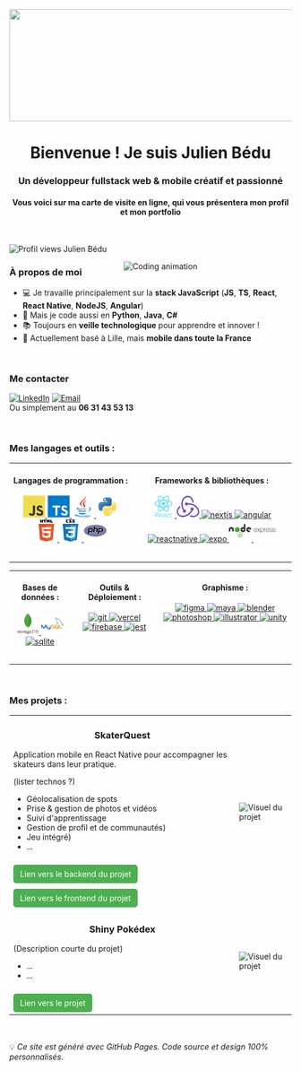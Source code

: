 <img align="center" width="1000" height="200" src="https://i.pinimg.com/originals/b1/86/9e/b1869e87464e08dbc36c32e988508f00.gif"/>

<h1 align="center">Bienvenue ! Je suis Julien Bédu</h1>
<h3 align="center">Un développeur fullstack web & mobile créatif et passionné</h3>
<h4 align="center">Vous voici sur ma carte de visite en ligne, qui vous présentera mon profil et mon portfolio</h4>

<br>

<p align="left"> <img src="https://komarev.com/ghpvc/?username=julienbedu&label=Profile%20views&color=0e75b6&style=flat" alt="Profil views Julien Bédu" /> </p>

<img align="right" alt="Coding animation" width="300" src="https://i.gifer.com/39Cg.gif"/>

<h3>À propos de moi</h3>

- 💻 Je travaille principalement sur la **stack JavaScript** (**JS**, **TS**, **React**, **React Native**, **NodeJS**, **Angular**)
- 🌱 Mais je code aussi en **Python**, **Java**, **C#**
- 📚 Toujours en **veille technologique** pour apprendre et innover !
- 📍 Actuellement basé à Lille, mais **mobile dans toute la France**

<br>

<h3>Me contacter</h3>

[![LinkedIn](https://img.shields.io/badge/LinkedIn-0077B5?style=for-the-badge&logo=linkedin&logoColor=white)](https://linkedin.com/in/julienbedu)  [![Email](https://img.shields.io/badge/Email-D14836?style=for-the-badge&logo=gmail&logoColor=white)](mailto:j.beduwasselin@gmail.com)
<br>Ou simplement au **06 31 43 53 13**

<br>

<h3 align="left">Mes langages et outils :</h3>

<div align="left">
<table>
  <tr>
    <td valign="top">
      <h4 align="center">Langages de programmation :</h4>
      <p align="center">
        <a href="https://developer.mozilla.org/en-US/docs/Web/JavaScript" target="_blank" rel="noreferrer"> <img src="https://raw.githubusercontent.com/devicons/devicon/master/icons/javascript/javascript-original.svg" alt="javascript" width="40" height="40"/> </a>
        <a href="https://www.typescriptlang.org/" target="_blank" rel="noreferrer"> <img src="https://raw.githubusercontent.com/devicons/devicon/master/icons/typescript/typescript-original.svg" alt="typescript" width="40" height="40"/> </a>
        <a href="https://www.java.com" target="_blank" rel="noreferrer"> <img src="https://raw.githubusercontent.com/devicons/devicon/master/icons/java/java-original.svg" alt="java" width="40" height="40"/> </a>
        <a href="https://www.python.org" target="_blank" rel="noreferrer"> <img src="https://raw.githubusercontent.com/devicons/devicon/master/icons/python/python-original.svg" alt="python" width="40" height="40"/> </a>
        <a href="https://www.w3.org/html/" target="_blank" rel="noreferrer"> <img src="https://raw.githubusercontent.com/devicons/devicon/master/icons/html5/html5-original-wordmark.svg" alt="html5" width="40" height="40"/> </a>
        <a href="https://www.w3schools.com/css/" target="_blank" rel="noreferrer"> <img src="https://raw.githubusercontent.com/devicons/devicon/master/icons/css3/css3-original-wordmark.svg" alt="css3" width="40" height="40"/> </a>
        <a href="https://www.php.net" target="_blank" rel="noreferrer"> <img src="https://raw.githubusercontent.com/devicons/devicon/master/icons/php/php-original.svg" alt="php" width="40" height="40"/> </a>
      </p>
      <div style="height:15px;"></div> <!-- Ligne vide pour aérer -->
    </td>
    <td valign="top">
      <h4 align="center">Frameworks & bibliothèques :</h4>
      <p align="center">
        <a href="https://reactjs.org/" target="_blank" rel="noreferrer"> <img src="https://raw.githubusercontent.com/devicons/devicon/master/icons/react/react-original-wordmark.svg" alt="react" width="40" height="40"/> </a>
        <a href="https://redux.js.org" target="_blank" rel="noreferrer"> <img src="https://raw.githubusercontent.com/devicons/devicon/master/icons/redux/redux-original.svg" alt="redux" width="40" height="40"/> </a>
        <a href="https://nextjs.org/" target="_blank" rel="noreferrer"> <img src="https://cdn.worldvectorlogo.com/logos/nextjs-2.svg" alt="nextjs" width="40" height="40"/> </a>
        <a href="https://angular.io" target="_blank" rel="noreferrer"> <img src="https://angular.io/assets/images/logos/angular/angular.svg" alt="angular" width="40" height="40"/> </a>
        <a href="https://reactnative.dev/" target="_blank" rel="noreferrer"> <img src="https://reactnative.dev/img/header_logo.svg" alt="reactnative" width="40" height="40"/> </a>
        <a href="https://expo.dev/" target="_blank" rel="noreferrer"> <img src="https://images.icon-icons.com/2389/PNG/512/expo_logo_icon_145293.png" alt="expo" width="40" height="40"/> </a>
        <a href="https://nodejs.org" target="_blank" rel="noreferrer"> <img src="https://raw.githubusercontent.com/devicons/devicon/master/icons/nodejs/nodejs-original-wordmark.svg" alt="nodejs" width="40" height="40"/> </a>
        <a href="https://expressjs.com" target="_blank" rel="noreferrer"> <img src="https://raw.githubusercontent.com/devicons/devicon/master/icons/express/express-original-wordmark.svg" alt="express" width="40" height="40"/> </a>
      </p>
      <div style="height:15px;"></div> <!-- Ligne vide pour aérer -->
    </td>
  </tr>
</table>
</div>

<div align="left">
<table>
  <tr>
    <td valign="top">
      <h4 align="center">Bases de données :</h4>
      <p align="center">
        <a href="https://www.mongodb.com/" target="_blank" rel="noreferrer"> <img src="https://raw.githubusercontent.com/devicons/devicon/master/icons/mongodb/mongodb-original-wordmark.svg" alt="mongodb" width="40" height="40"/> </a>
        <a href="https://www.mysql.com/" target="_blank" rel="noreferrer"> <img src="https://raw.githubusercontent.com/devicons/devicon/master/icons/mysql/mysql-original-wordmark.svg" alt="mysql" width="40" height="40"/> </a>
        <a href="https://www.sqlite.org/" target="_blank" rel="noreferrer"> <img src="https://www.vectorlogo.zone/logos/sqlite/sqlite-icon.svg" alt="sqlite" width="40" height="40"/> </a>
      </p>
      <div style="height:15px;"></div> <!-- Ligne vide pour aérer -->
    </td>
    <td valign="top">
      <h4 align="center">Outils & Déploiement :</h4>
      <p align="center">
        <a href="https://git-scm.com/" target="_blank" rel="noreferrer"> <img src="https://www.vectorlogo.zone/logos/git-scm/git-scm-icon.svg" alt="git" width="40" height="40"/> </a>
        <a href="https://vercel.com/" target="_blank" rel="noreferrer"> <img src="https://www.svgrepo.com/show/327408/logo-vercel.svg" alt="vercel" width="40" height="40"/> </a>
        <a href="https://firebase.google.com/" target="_blank" rel="noreferrer"> <img src="https://www.vectorlogo.zone/logos/firebase/firebase-icon.svg" alt="firebase" width="40" height="40"/> </a>
        <a href="https://jestjs.io" target="_blank" rel="noreferrer"> <img src="https://www.vectorlogo.zone/logos/jestjsio/jestjsio-icon.svg" alt="jest" width="40" height="40"/> </a>
      </p>
      <div style="height:15px;"></div> <!-- Ligne vide pour aérer -->
    </td>
    <td valign="top">
      <h4 align="center">Graphisme :</h4>
      <p align="center">
        <a href="https://www.figma.com/" target="_blank" rel="noreferrer"> <img src="https://www.vectorlogo.zone/logos/figma/figma-icon.svg" alt="figma" width="40" height="40"/> </a>
        <a href="https://www.autodesk.com/fr/products/maya/overview" target="_blank" rel="noreferrer"> <img src="https://images.squarespace-cdn.com/content/v1/61deae4cf38bad1083bfed91/7b83fc7a-86dd-4a14-b835-72635ef338dd/autodesk+Maya+logo.png" alt="maya" width="40" height="40"/> </a>
        <a href="https://www.blender.org/" target="_blank" rel="noreferrer"> <img src="https://download.blender.org/branding/community/blender_community_badge_white.svg" alt="blender" width="40" height="40"/> </a>
        <a href="https://www.photoshop.com/en" target="_blank" rel="noreferrer"> <img src="https://upload.wikimedia.org/wikipedia/commons/a/af/Adobe_Photoshop_CC_icon.svg" alt="photoshop" width="40" height="40"/> </a>
        <a href="https://www.adobe.com/in/products/illustrator.html" target="_blank" rel="noreferrer"> <img src="https://www.vectorlogo.zone/logos/adobe_illustrator/adobe_illustrator-icon.svg" alt="illustrator" width="40" height="40"/> </a>
        <a href="https://unity.com/" target="_blank" rel="noreferrer"> <img src="https://www.vectorlogo.zone/logos/unity3d/unity3d-icon.svg" alt="unity" width="40" height="40"/> </a>
      </p>
      <div style="height:15px;"></div> <!-- Ligne vide pour aérer -->
    </td>
  </tr>
</table>
</div>

<!-- TECHNOS PRÉVUES PROCHAINEMENT :
<a href="https://www.w3schools.com/cs/" target="_blank" rel="noreferrer"> <img src="https://raw.githubusercontent.com/devicons/devicon/master/icons/csharp/csharp-original.svg" alt="csharp" width="40" height="40"/> </a>
<a href="https://dotnet.microsoft.com/" target="_blank" rel="noreferrer"> <img src="https://raw.githubusercontent.com/devicons/devicon/master/icons/dot-net/dot-net-original-wordmark.svg" alt="dotnet" width="40" height="40"/> </a>
<a href="https://pytorch.org/" target="_blank" rel="noreferrer"> <img src="https://www.vectorlogo.zone/logos/pytorch/pytorch-icon.svg" alt="pytorch" width="40" height="40"/> </a>
<a href="https://symfony.com" target="_blank" rel="noreferrer"> <img src="https://symfony.com/logos/symfony_black_03.svg" alt="symfony" width="40" height="40"/> </a>
<a href="https://tailwindcss.com/" target="_blank" rel="noreferrer"> <img src="https://www.vectorlogo.zone/logos/tailwindcss/tailwindcss-icon.svg" alt="tailwind" width="40" height="40"/> </a>
<a href="https://vuejs.org/" target="_blank" rel="noreferrer"> <img src="https://raw.githubusercontent.com/devicons/devicon/master/icons/vuejs/vuejs-original-wordmark.svg" alt="vuejs" width="40" height="40"/> </a>
<a href="https://vuepress.vuejs.org/" target="_blank" rel="noreferrer"> <img src="https://raw.githubusercontent.com/AliasIO/wappalyzer/master/src/drivers/webextension/images/icons/VuePress.svg" alt="vuepress" width="40" height="40"/> </a>
-->

<br>

<h3>Mes projets :</h3>

<table>
  <tr>
    <td>
      <h3 align="center">SkaterQuest</h3>
      <p>Application mobile en React Native pour accompagner les skateurs dans leur pratique.</p>
      <p>(lister technos ?)</p>
      <ul>
        <li>Géolocalisation de spots</li>
        <li>Prise & gestion de photos et vidéos</li>
        <li>Suivi d'apprentissage</li>
        <li>Gestion de profil et de communautés)</li>
        <li>Jeu intégré)</li>
        <li>...</li>
      </ul>
      <a href="https://github.com/julienbedu/skaterquest-backend" style="display:inline-block; margin-top:10px; padding:8px 12px; background:#4CAF50; color:white; text-decoration:none; border-radius:5px;">Lien vers le backend du projet</a>
      <br>
      <a href="https://github.com/julienbedu/skaterquest-frontend" style="display:inline-block; margin-top:10px; padding:8px 12px; background:#4CAF50; color:white; text-decoration:none; border-radius:5px;">Lien vers le frontend du projet</a>
    </td>
    <td>
      <img src = "" alt= "Visuel du projet"/>
    </td>
  </tr>
  <tr>
    <td>
      <h3 align="center">Shiny Pokédex</h3>
      <p>(Description courte du projet)</p>
      <ul>
        <li>...</li>
        <li>...</li>
      </ul>
      <a href="https://github.com/julienbedu/pokedex-frontend" style="display:inline-block; margin-top:10px; padding:8px 12px; background:#4CAF50; color:white; text-decoration:none; border-radius:5px;">Lien vers le projet</a>
    </td>
    <td>
      <img src = "" alt= "Visuel du projet"/>
    </td>
  </tr>
</table>


<br><br>
💡 *Ce site est généré avec GitHub Pages. Code source et design 100% personnalisés.*




<!-- ÉLÉMENTS À AFFICHER QUAND J'AURAI DAVANTAGE DE CONTENU :

<p><img align="left" src="https://github-readme-stats.vercel.app/api/top-langs?username=julienbedu&show_icons=true&locale=en&layout=compact" alt="julienbedu" /></p>

<p>&nbsp;
  <img align="center" src="https://github-readme-stats.vercel.app/api?username=julienbedu&show_icons=true&locale=en" alt="julienbedu" />
</p>

<p><img align="center" src="https://github-readme-streak-stats.herokuapp.com/?user=julienbedu" alt="julienbedu" /></p>

## 📅 Timeline

| Année | Événement |
|-------|-----------|
| **2025** | Formation avancée en développement Web & mobile, notamment JavaScript, Node.js, React Native et Next.js |
| **2021-2024** | Animation 3D sur un long-métrage cinéma, une série jeunesse TV et divers courts-métrage Web |
| **2017-2021** | Formation en animation 3D |

 -->
